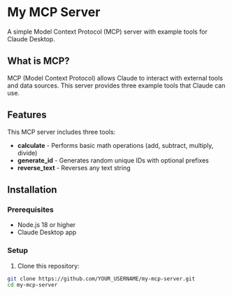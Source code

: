 # My MCP Server

A simple Model Context Protocol (MCP) server with example tools for Claude Desktop.

## What is MCP?

MCP (Model Context Protocol) allows Claude to interact with external tools and data sources. This server provides three example tools that Claude can use.

## Features

This MCP server includes three tools:

- **calculate** - Performs basic math operations (add, subtract, multiply, divide)
- **generate_id** - Generates random unique IDs with optional prefixes
- **reverse_text** - Reverses any text string

## Installation

### Prerequisites

- Node.js 18 or higher
- Claude Desktop app

### Setup

1. Clone this repository:
```bash
git clone https://github.com/YOUR_USERNAME/my-mcp-server.git
cd my-mcp-server
